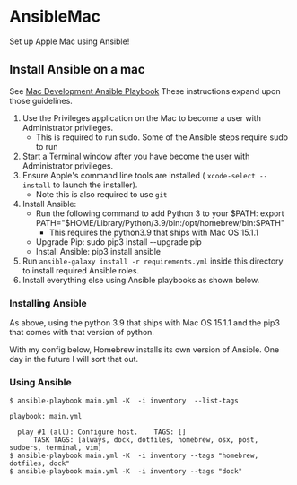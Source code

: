 # AnsibleMac

Set up Apple Mac using Ansible!

## Install Ansible on a mac

See [Mac Development Ansible Playbook](https://github.com/geerlingguy/mac-dev-playbook)
These instructions expand upon those guidelines.

1. Use the Privileges application on the Mac to become a user with Administrator privileges.
    * This is required to run sudo. Some of the Ansible steps require sudo to run
2. Start a Terminal window after you have become the user with Administrator privileges.
3. Ensure Apple's command line tools are installed ( ` xcode-select --install ` to launch the installer).
    * Note this is also required to use `git`
4. Install Ansible:
    * Run the following command to add Python 3 to your $PATH: export PATH="$HOME/Library/Python/3.9/bin:/opt/homebrew/bin:$PATH"
        * This requires the python3.9 that ships with Mac OS 15.1.1
    * Upgrade Pip: sudo pip3 install --upgrade pip
    * Install Ansible: pip3 install ansible
5. Run `ansible-galaxy install -r requirements.yml` inside this directory to install required Ansible roles.
8. Install everything else using Ansible playbooks as shown below.


### Installing Ansible

As above, using the python 3.9 that ships with Mac OS 15.1.1 and the pip3 that
comes with that version of python.

With my config below, Homebrew installs its own version of Ansible.
One day in the future I will sort that out.

### Using Ansible

```
$ ansible-playbook main.yml -K  -i inventory  --list-tags

playbook: main.yml

  play #1 (all): Configure host.	TAGS: []
      TASK TAGS: [always, dock, dotfiles, homebrew, osx, post, sudoers, terminal, vim]
$ ansible-playbook main.yml -K  -i inventory --tags "homebrew, dotfiles, dock"
$ ansible-playbook main.yml -K  -i inventory --tags "dock"
```

